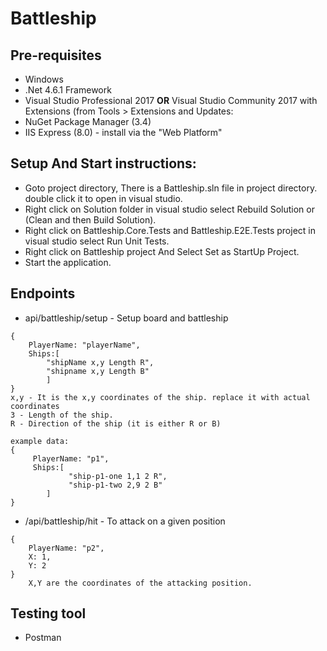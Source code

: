 # Battleship

## Pre-requisites
* Windows
* .Net 4.6.1 Framework
* Visual Studio Professional 2017 **OR** Visual Studio Community 2017 with Extensions (from Tools > Extensions and Updates:
* NuGet Package Manager (3.4)
* IIS Express (8.0) - install via the "Web Platform"

## Setup And Start instructions:
* Goto project directory, There is a Battleship.sln file in project directory. double click it to open in visual studio.
* Right click on Solution folder in visual studio select Rebuild Solution or (Clean and then Build Solution).
* Right click on Battleship.Core.Tests and Battleship.E2E.Tests project in visual studio select Run Unit Tests.
* Right click on Battleship project And Select Set as StartUp Project.
* Start the application.

## Endpoints
* api/battleship/setup - Setup board and battleship
```
{
    PlayerName: "playerName",
    Ships:[
    	"shipName x,y Length R",
		"shipname x,y Length B"
        ]
}
x,y - It is the x,y coordinates of the ship. replace it with actual coordinates
3 - Length of the ship. 
R - Direction of the ship (it is either R or B)

example data:
{
	 PlayerName: "p1",
	 Ships:[
			 "ship-p1-one 1,1 2 R",
             "ship-p1-two 2,9 2 B"
        ]
}
```
	
* /api/battleship/hit - To attack on a given position
```
{
	PlayerName: "p2",
	X: 1, 
	Y: 2
}
	X,Y are the coordinates of the attacking position.
```
	
## Testing tool
* Postman
	
